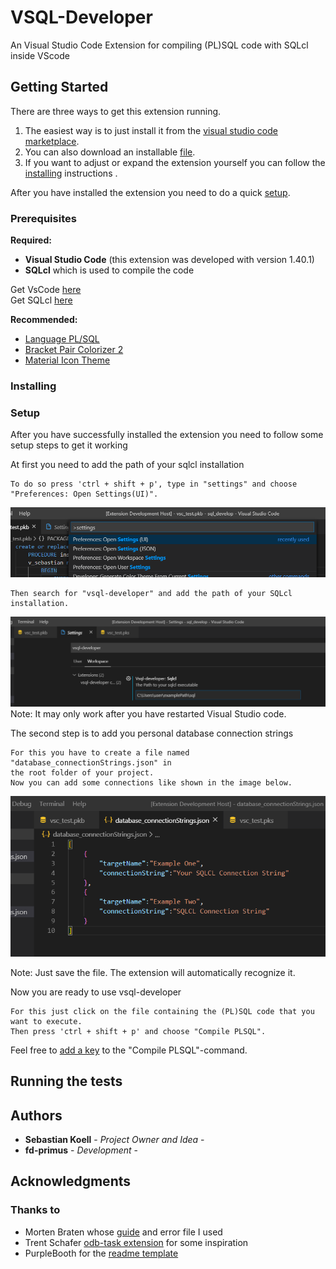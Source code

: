 # VSQL-Developer
An Visual Studio Code Extension for compiling (PL)SQL code with SQLcl inside VScode

## Getting Started
There are three ways to get this extension running.  
1. The easiest way is to just install it from the [visual studio code marketplace]().  
2. You can also download an installable [file]().  
3. If you want to adjust or expand the extension yourself you can follow the [installing](#Installing) instructions .

After you have installed the extension you need to do a quick [setup](#Setup).

### Prerequisites

**Required:**  
* **Visual Studio Code** (this extension was developed with version 1.40.1)
* **SQLcl** which is used to compile the code

Get VsCode [here](https://code.visualstudio.com/)   
Get SQLcl [here](https://www.oracle.com/de/database/technologies/appdev/sqlcl.html)

**Recommended:**  
* [Language PL/SQL](https://marketplace.visualstudio.com/items?itemName=xyz.plsql-language)  
* [Bracket Pair Colorizer 2](https://marketplace.visualstudio.com/items?itemName=CoenraadS.bracket-pair-colorizer-2)  
* [Material Icon Theme](https://marketplace.visualstudio.com/items?itemName=PKief.material-icon-theme)


### Installing



### Setup
After you have successfully installed the extension you need to follow some setup steps to get it working

At first you need to add the path of your sqlcl installation

```
To do so press 'ctrl + shift + p', type in "settings" and choose "Preferences: Open Settings(UI)".
```
![](readme-images/settings.png)
```
Then search for "vsql-developer" and add the path of your SQLcl installation.
```
![](readme-images/sqlclPath.png)
Note: It may only work after you have restarted Visual Studio code.


The second step is to add you personal database connection strings
```
For this you have to create a file named "database_connectionStrings.json" in  
the root folder of your project.
Now you can add some connections like shown in the image below.
```
![](readme-images/databaseStrings.PNG)

Note: Just save the file. The extension will automatically recognize it.

Now you are ready to use vsql-developer

```
For this just click on the file containing the (PL)SQL code that you want to execute.
Then press 'ctrl + shift + p' and choose "Compile PLSQL".
```
Feel free to [add a key](https://code.visualstudio.com/docs/getstarted/keybindings) to the "Compile PLSQL"-command.

## Running the tests



## Authors

* **Sebastian Koell** - *Project Owner and Idea* -
* **fd-primus** - *Development* - 



## Acknowledgments
### Thanks to
*  Morten Braten whose [guide](https://ora-00001.blogspot.com/2017/03/using-vs-code-for-plsql-development.html) and error file I used
*  Trent Schafer [odb-task extension](https://marketplace.visualstudio.com/items?itemName=tschf.odb-task) for some inspiration
*  PurpleBooth for the [readme template](https://gist.github.com/PurpleBooth/b24679402957c63ec426)
